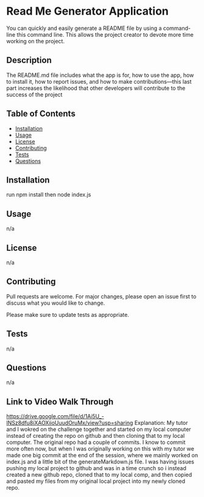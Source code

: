 # Read Me Generator Application
You can quickly and easily generate a README file by using a command-line this command line. This allows the project creator to devote more time working on the project.

## Description
The README.md file includes what the app is for, how to use the app, how to install it, how to report issues, and how to make contributions—this last part increases the likelihood that other developers will contribute to the success of the project

## Table of Contents
* [Installation](#installation)
* [Usage](#usage)
* [License](#license)
* [Contributing](#contributing)
* [Tests](#tests)
* [Questions](#questions)

## Installation
run npm install then node index.js 

## Usage
n/a

## License
n/a

## Contributing
Pull requests are welcome. For major changes, please open an issue first
to discuss what you would like to change.

Please make sure to update tests as appropriate.
## Tests
n/a

## Questions
n/a

## Link to Video Walk Through 
https://drive.google.com/file/d/1Ai5U_-lNSz8dfu8iXAOXiioUuudOruMx/view?usp=sharing
Explanation: My tutor and I wokred on the challenge together and started on my local computer instead of creating the repo on github and then cloning that to my local computer. The original repo had a couple of commits. I know to commit more often now, but when I was originally working on this with my tutor we made one big commit at the end of the session, where we mainly worked on index.js and a little bit of the generateMarkdown.js file. I was having issues pushing my local project to github and was in a time crunch so i instead created a new github repo, cloned that to my local comp, and then copied and pasted my files from my original local project into my newly cloned repo. 